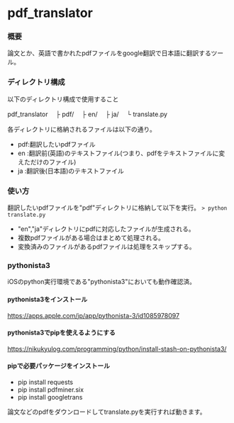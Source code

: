 # pdf_translator

### 概要
論文とか、英語で書かれたpdfファイルをgoogle翻訳で日本語に翻訳するツール。

### ディレクトリ構成
以下のディレクトリ構成で使用すること

pdf_translator
　├ pdf/
　├ en/
　├ ja/
　└ translate.py

各ディレクトリに格納されるファイルは以下の通り。
- pdf:翻訳したいpdfファイル
- en :翻訳前(英語)のテキストファイル(つまり、pdfをテキストファイルに変えただけのファイル)
- ja :翻訳後(日本語)のテキストファイル

### 使い方
翻訳したいpdfファイルを"pdf"ディレクトリに格納して以下を実行。
`> python translate.py`

- "en","ja"ディレクトリにpdfに対応したファイルが生成される。
- 複数pdfファイルがある場合はまとめて処理される。
- 変換済みのファイルがあるpdfファイルは処理をスキップする。

### pythonista3
iOSのpython実行環境である"pythonista3"においても動作確認済。

#### pythonista3をインストール
https://apps.apple.com/jp/app/pythonista-3/id1085978097

#### pythonista3でpipを使えるようにする
https://nikukyulog.com/programming/python/install-stash-on-pythonista3/

#### pipで必要パッケージをインストール
- pip install requests
- pip install pdfminer.six
- pip install googletrans

論文などのpdfをダウンロードしてtranslate.pyを実行すれば動きます。
